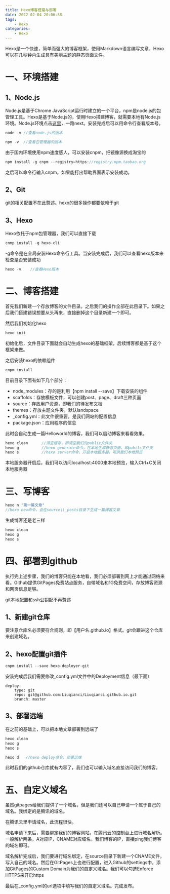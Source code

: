 ```yaml
---
title: Hexo博客搭建与部署
date: 2022-02-04 20:06:58
tags:
    - Hexo
categories:
    - Hexo
---
```


Hexo是一个快速，简单而强大的博客框架，使用Markdown语言编写文章，Hexo可以在几秒钟内生成具有美丽主题的静态页面文件。

# 一、环境搭建

## 1、Node.js
Node.js是基于Chrome JavaScript运行时建立的一个平台，npm是node.js的包管理工具。Hexo是基于Node.js的，使用Hexo搭建博客，就需要本地有Node.js环境。Node.js环境点击[这里](https://nodejs.org/zh-cn/)，一路next。安装完成后可以用命令行查看版本号。

```C
node -v //查看node.js的版本

npm -v  //查看包管理器的版本
```

由于国内环境使用npm速度感人，可以安装cnpm，把镜像源换成淘宝的
```C
npm install -g cnpm --registry=https://registry.npm.taobao.org
```

之后可以命令行输入cnpm，如果能打出帮助界面表示安装成功。


## 2、Git
git的相关配置不在此赘述。hexo的很多操作都要依赖于git

## 3、Hexo
Hexo依托于npm包管理器，我们可以直接下载
```C
cnmp install -g hexo-cli
```
-g命令是在全局安装Hexo命令行工具。当安装完成后，我们可以查看hexo版本来检查是否安装成功
```C
hexo -v    //查看Hexo版本
```

# 二、博客搭建
首先我们新建一个存放博客的文件目录。之后我们的操作全部在此目录下。如果之后我们搭建错误想要从头再来，直接删掉这个目录新建一个即可。

然后我们初始化hexo
```C
hexo init
```
初始化后，文件目录下面就会自动生成hexo的基础框架，后续博客都是基于这个框架来做。

之后安装hexo的依赖组件
```C
cnpm install
```

目前目录下面有如下几个部分：
- node_modules：存的是利用【npm install --save】下载安装的组件
- scaffolds：存放模板文件，可以创建post、page、draft三种页面
- source：存放用户资源，即我们的待发布文档
- themes：存放主题文件夹，默认landspace
- _config.yml：此文件很重要，是我们网站的配置信息
- package.json：应用程序的信息

此时会自动生成一篇Helloworld的博客，我们可以启动博客来看看效果。
```C
hexo clean      //清空缓存，即清空我们的public文件夹
hexo g          //hexo generate命令，在本地生成静态页面，即pubilc文件夹
hexo s          //hexo server命令，开启本地服务器，可供我们本地预览
```
本地服务器开启后，我们可以访问localhost:4000来本地预览，输入Ctrl+C关闭本地服务器

# 三、写博客

```C
hexo n "第一篇文章"
//hexo new命令，会在source\\_posts目录下生成一篇博客文章
```

生成博客还是老三样
```C
hexo clean
hexo g
hexo s
```


# 四、部署到github
执行完上述步骤，我们的博客只能在本地看，我们必须部署到网上才能通过网络来看。Github提供GitPages免费站点服务，自带域名和1G免费空间，存放博客资源和网页信息足够。

git本地配置和ssh公钥配不再赘述

## 1、新建git仓库
要注意仓库名必须要符合规则，即【用户名.github.io】格式。git会跟进这个仓库来创建域名。

## 2、hexo配置git插件
```C
cnpm install --save hexo-deployer-git
```

安装完成后我们需要修改_config.yml文件中的Deployment信息（最下面）
```
deploy:
    type: git
    repo: git@github.com:Liuqianci/Liuqianci.github.io.git
    branch: master
```

## 3、部署远端
在之前的基础上，可以把本地文章部署到远端了
```C
hexo clean
hexo g
hexo s

hexo d   //hexo deploy命令，部署远端
```

此时我们的github仓库就有内容了，我们也可以输入域名直接访问我们的博客。

# 五、自定义域名
虽然gitpages给我们提供了一个域名，但是我们还可以自己申请一个属于自己的域名。我绑定的是腾讯的域名。

在腾讯云里申请域名，此流程很快。

域名申请下来后，需要绑定我们的博客网站。在腾讯云的控制台上进行域名解析。一般解析两条，A对应IP，CNAME对应域名。我们博客的IP，直接ping我们博客的域名即可。

域名解析完成后，我们要进行域名绑定，在source目录下新建一个CNAME文件，写入自己的域名。然后在GitPages上也进行配置，进入Github的settings中，添加GitPages的Custom Domain为我们的自定义域名。我们可以勾选Enforce HTTPS来开启https


最后在_config.yml的url选项中填写我们的自定义域名。完成发布。